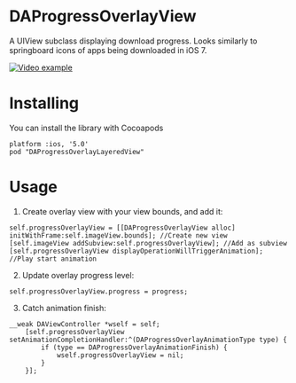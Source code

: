 DAProgressOverlayView
=====================

A UIView subclass displaying download progress. Looks similarly to springboard icons of apps being downloaded in iOS 7.

[![Video example](http://img.youtube.com/vi/T-D1KVIuvjA/0.jpg)](DAProgressExample.mov)

Installing
=====================

You can install the library with Cocoapods
```
platform :ios, '5.0'
pod "DAProgressOverlayLayeredView"
```

Usage
=====================

1) Create overlay view with your view bounds, and add it:
```
self.progressOverlayView = [[DAProgressOverlayView alloc] initWithFrame:self.imageView.bounds]; //Create new view
[self.imageView addSubview:self.progressOverlayView]; //Add as subview
[self.progressOverlayView displayOperationWillTriggerAnimation]; //Play start animation
```

2) Update overlay progress level:
```
self.progressOverlayView.progress = progress;
```

3) Catch animation finish:
```
__weak DAViewController *wself = self;
    [self.progressOverlayView setAnimationCompletionHandler:^(DAProgressOverlayAnimationType type) {
        if (type == DAProgressOverlayAnimationFinish) {
            wself.progressOverlayView = nil;
        }
    }];
```
